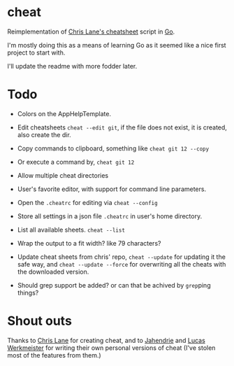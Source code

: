# cheat

Reimplementation of [Chris Lane's cheatsheet](https://github.com/chrisallenlane/cheat) script in [Go](http://golang.org/). 

I'm mostly doing this as a means of learning Go as it seemed like a nice first project to start with. 

I'll update the readme with more fodder later.

# Todo

* Colors on the AppHelpTemplate.

* Edit cheatsheets `cheat --edit git`, if the file does not exist, it is created, also create the dir.

* Copy commands to clipboard, something like `cheat git 12 --copy`
* Or execute a command by, `cheat git 12`

* Allow multiple cheat directories
* User's favorite editor, with support for command line parameters.
* Open the `.cheatrc` for editing via `cheat --config`
* Store all settings in a json file `.cheatrc` in user's home directory.

* List all available sheets. `cheat --list`

* Wrap the output to a fit width? like 79 characters?

* Update cheat sheets from chris' repo, `cheat --update` for updating it the safe way, and `cheat --update --force` for overwriting all the cheats with the downloaded version.

* Should grep support be added? or can that be achived by `grep`ping things?

# Shout outs

Thanks to [Chris Lane](http://github.com/chrisallenlane/) for creating cheat, and to [Jahendrie](https://github.com/jahendrie/) and [Lucas Werkmeister](https://github.com/lucaswerkmeister) for writing their own personal versions of cheat (I've stolen most of the features from them.)
